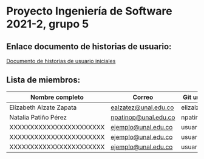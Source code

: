# Proyecto Ingeniería de Software 2021-2, grupo 5

## Enlace documento de historias de usuario:
[Documento de historias de usuario iniciales](https://docs.google.com/document/d/1Xv3KOE6H6ysUkcEfOw8NU9aVA63GKtjB8COByDcYwHo/edit)

## Lista de miembros:
|Nombre completo                       |Correo                  |Git user            |
|--------------------------------------|------------------------|--------------------|
|Elízabeth Alzate Zapata               |ealzatez@unal.edu.co    | elizalzate         |
|Natalia Patiño Pérez                  |npatinop@unal.edu.co    | npatinop           |
|XXXXXXXXXXXXXXXXXXXXXXX               |ejemplo@unal.edu.co    | usuario         |
|XXXXXXXXXXXXXXXXXXXXXXX               |ejemplo@unal.edu.co    | usuario         |
|XXXXXXXXXXXXXXXXXXXXXXX               |ejemplo@unal.edu.co    | usuario         |
